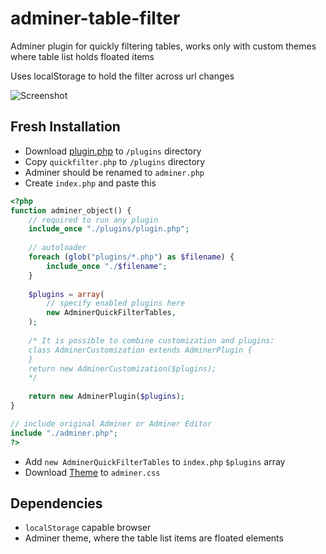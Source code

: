# adminer-table-filter
Adminer plugin for quickly filtering tables, works only with custom themes where table list holds floated items

Uses localStorage to hold the filter across url changes

![Screenshot](/../screenshots/table-filter.png "Table filter using custom theme")

## Fresh Installation

* Download [plugin.php](https://github.com/vrana/adminer/blob/master/plugins/plugin.php) to `/plugins` directory 
* Copy `quickfilter.php` to `/plugins` directory
* Adminer should be renamed to `adminer.php`
* Create `index.php` and paste this
```php
<?php
function adminer_object() {
    // required to run any plugin
    include_once "./plugins/plugin.php";
    
    // autoloader
    foreach (glob("plugins/*.php") as $filename) {
        include_once "./$filename";
    }
    
    $plugins = array(
        // specify enabled plugins here
        new AdminerQuickFilterTables,
    );
    
    /* It is possible to combine customization and plugins:
    class AdminerCustomization extends AdminerPlugin {
    }
    return new AdminerCustomization($plugins);
    */
    
    return new AdminerPlugin($plugins);
}

// include original Adminer or Adminer Editor
include "./adminer.php";
?>
```
* Add `new AdminerQuickFilterTables` to `index.php` `$plugins` array
* Download [Theme](https://github.com/vrana/adminer/blob/master/designs/pepa-linha/adminer.css) to `adminer.css`

## Dependencies

* `localStorage` capable browser
* Adminer theme, where the table list items are floated elements
